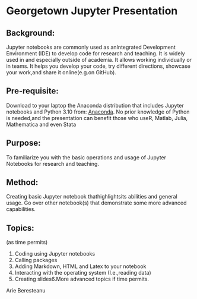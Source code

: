 # Georgetown Jupyter Presentation

## Background: 
Jupyter notebooks are commonly used as anIntegrated Development Environment (IDE) to develop code for research and teaching. It is widely used in and especially outside of academia. It allows working individually or in teams. It helps you develop your code, try different directions, showcase your work,and share it online(e.g.on GitHub).

## Pre-requisite: 
Download to your laptop the Anaconda distribution that includes Jupyter notebooks and Python 3.10 from: [Anaconda](https://www.anaconda.com/products/distribution#Downloads). No prior knowledge of Python is needed,and the presentation can benefit those who useR, Matlab, Julia, Mathematica and even Stata

## Purpose: 
To familiarize you with the basic operations and usage of Jupyter Notebooks for research and teaching.

## Method: 
Creating basic Jupyter notebook thathighlightsits abilities and general usage. Go over other notebook(s) that demonstrate some more advanced capabilities.

## Topics: 
(as time permits)

1. Coding using Jupyter notebooks
2. Calling packages
3. Adding Markdown, HTML and Latex to your notebook
4. Interacting with the operating system (I.e.,reading data)
5. Creating slides6.More advanced topics if time permits.

Arie Beresteanu
